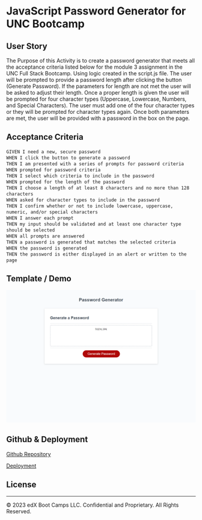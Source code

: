 # JavaScript Password Generator for UNC Bootcamp



## User Story
The Purpose of this Activity is to create a password generator that meets all the acceptance criteria listed below for the module 3 assignment in the UNC Full Stack Bootcamp. Using logic created in the script.js file. The user will be prompted to provide a password length after clicking the button (Generate Password). If the parameters for length are not met the user will be asked to adjust their length. Once a proper length is given the user will be prompted for four character types (Uppercase, Lowercase, Numbers, and Special Characters). The user must add one of the four character types or they will be prompted for character types again. Once both parameters are met, the user will be provided with a password in the box on the page. 

## Acceptance Criteria

```
GIVEN I need a new, secure password
WHEN I click the button to generate a password
THEN I am presented with a series of prompts for password criteria
WHEN prompted for password criteria
THEN I select which criteria to include in the password
WHEN prompted for the length of the password
THEN I choose a length of at least 8 characters and no more than 128 characters
WHEN asked for character types to include in the password
THEN I confirm whether or not to include lowercase, uppercase, numeric, and/or special characters
WHEN I answer each prompt
THEN my input should be validated and at least one character type should be selected
WHEN all prompts are answered
THEN a password is generated that matches the selected criteria
WHEN the password is generated
THEN the password is either displayed in an alert or written to the page
```

## Template / Demo

![Password Generator Demo - Includes what password in proper field looks like](./Assets/Password%20Generator%20demo.png)

## Github & Deployment

[Github Repository](https://github.com/A-Witthohn/Password-Generator-M3)

[Deployment](https://a-witthohn.github.io/Password-Generator-M3/)

## License
- - -
© 2023 edX Boot Camps LLC. Confidential and Proprietary. All Rights Reserved.
